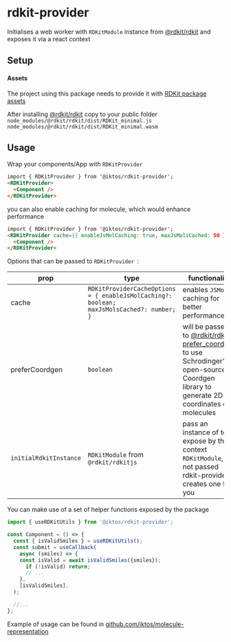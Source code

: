 # rdkit-provider

Initialises a web worker with `RDKitModule` instance from [@rdkit/rdkit](https://github.com/rdkit/rdkit-js) and exposes it via a react context

## Setup
#### Assets
The project using this package needs to provide it with [RDKit package assets](https://github.com/rdkit/rdkit/tree/master/Code/MinimalLib#using-the-rdkit-package-assets)

After installing [@rdkit/rdkit](https://github.com/rdkit/rdkit-js) copy to your public folder
`node_modules/@rdkit/rdkit/dist/RDKit_minimal.js` `node_modules/@rdkit/rdkit/dist/RDKit_minimal.wasm`

## Usage

Wrap your components/App with `RDKitProvider`

```html
import { RDKitProvider } from '@iktos/rdkit-provider';
<RDKitProvider>
  <Component />
</RDKitProvider>
```

you can also enable caching for molecule, which would enhance performance
```html
import { RDKitProvider } from '@iktos/rdkit-provider';
<RDKitProvider cache={{ enableJsMolCaching: true, maxJsMolsCached: 50 }}>
  <Component />
</RDKitProvider>
```

Options that can be passed to  ```RDKitProvider ```:

| prop  | type | functionality | required/optional |
| ------------- | ------------- | ------------- | ------------- |
| cache  | ```RDKitProviderCacheOptions = { enableJsMolCaching?: boolean; maxJsMolsCached?: number; }```  | enables ```JSMol``` caching for better performance | optional  |
| preferCoordgen  | ```boolean```  | will be passed to [@rdkit/rdkitjs prefer_coordgen](https://docs.rdkitjs.com/interfaces/RDKitModule.html#prefer_coordgen.prefer_coordgen-1) to use Schrodinger’s open-source Coordgen library to generate 2D coordinates of molecules | optional  |    
| ```initialRdkitInstance```  | ```RDKitModule``` from ```@rdkit/rdkitjs``` | pass an instance of to expose by the context `RDKitModule`, if not passed rdkit-provider creates one for you  | optional  |

You can make use of a set of helper functions exposed by the package

```js
import { useRDKitUtils } from '@iktos/rdkit-provider';

const Component = () => {
  const { isValidSmiles } = useRDKitUtils();
  const submit = useCallback(
    async (smiles) => {
    const isValid = await isValidSmiles({smiles});
      if (!isValid) return;
      // ...
    },
    [isValidSmiles],
  );

  //...
};
```


Example of usage can be found in [github.com/iktos/molecule-representation](github.com/iktos/molecule-representation)
